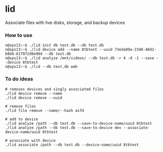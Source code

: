 # lid

Associate files with live disks, storage, and backup devices

### How to use

```console
n@xps13:~$ ./lid init db test.db --db test.db
n@xps13:~$ ./lid device add --name 8tbtest --uuid 73eda09a-2348-48d2-b8d4-b17972d6e98d --db test.db
n@xps13:~$ ./lid analyze /mnt/videos/ --db test.db -r 4 -d -1 --save --device 8tbtest
n@xps13:~$ ./lid --db test.db web
```

### To do ideas

```
# removes devices and singly associated files
./lid device remove --name
./lid device remove --uuid

# remove files
./lid file remove --name/--hash asfd

# add to device
./lid analyze /path --db test.db --save-to-device-name/uuid 8tbtest
./lid analyze /path --db test.db --save-to-device dev --associate-device-name/uuid 8tbtest

# associate with device
./lid associate /path --db test.db --device-name/uuid 8tbtest

```
